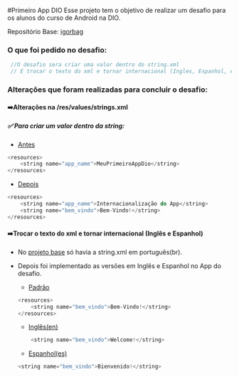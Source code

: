 #Primeiro App DIO
Esse projeto tem o objetivo de realizar um desafio para os alunos do curso de Android na DIO.

Repositório Base: [igorbag](https://github.com/digitalinnovationone/meu-primeiro-app-dio/tree/main)

### O que foi pedido no desafio:

~~~kotlin
 //O desafio sera criar uma valor dentro do string.xml
 // E trocar o texto do xml e tornar internacional (Ingles, Espanhol, etc...)
~~~

### Alterações que foram realizadas para concluir o desafio:

#### ➡️Alterações na /res/values/strings.xml

##### ✅ Para criar um valor dentro da string:

- [Antes](https://github.com/digitalinnovationone/meu-primeiro-app-dio/blob/main/app/src/main/res/values/strings.xml)

~~~~kotlin
<resources>
    <string name="app_name">MeuPrimeiroAppDio</string>
</resources>
~~~~

- [Depois](/DesafiosDIO/meu-primeiro-app-dio/app/src/main/res/values/strings.xml)
~~~~kotlin
<resources>
    <string name="app_name">Internacionalização do App</string>
    <string name="bem_vindo">Bem-Vindo!</string>
</resources>
~~~~

#### ➡️Trocar o texto do xml e tornar internacional (Inglês e Espanhol)

- No [projeto base](https://github.com/digitalinnovationone/meu-primeiro-app-dio/tree/main/app/src/main/res/values) só havia a string.xml em português(br).

- Depois foi implementado as versões em Inglês e Espanhol no App do desafio. 

    - [Padrão](/DesafiosDIO/meu-primeiro-app-dio/app/src/main/res/values/strings.xml)
    ~~~~kotlin
    <resources>
        <string name="bem_vindo">Bem-Vindo!</string>
    </resources>
    ~~~~

    - [Inglês(en)](/DesafiosDIO/meu-primeiro-app-dio/app/src/main/res/values-en/strings.xml)
    ~~~~kotlin
        <string name="bem_vindo">Welcome!</string>
    ~~~~

    - [Espanhol(es)](/DesafiosDIO/meu-primeiro-app-dio/app/src/main/res/values-es/strings.xml)
    ~~~~kotlin
    <string name="bem_vindo">Bienvenido!</string>
    ~~~~
    
